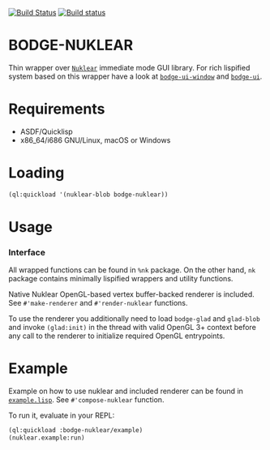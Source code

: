 [![Build Status](https://travis-ci.org/borodust/bodge-nuklear.svg)](https://travis-ci.org/borodust/bodge-nuklear) [![Build status](https://ci.appveyor.com/api/projects/status/di06oa6mp64el65a?svg=true)](https://ci.appveyor.com/project/borodust/bodge-nuklear)

# BODGE-NUKLEAR

Thin wrapper over [`Nuklear`](https://github.com/vurtun/nuklear) immediate mode
GUI library. For rich lispified system based on this wrapper have a look at
[`bodge-ui-window`](https://github.com/borodust/bodge-ui-window) and
[`bodge-ui`](https://github.com/borodust/bodge-ui).

# Requirements

* ASDF/Quicklisp
* x86_64/i686 GNU/Linux, macOS or Windows

# Loading
```lisp
(ql:quickload '(nuklear-blob bodge-nuklear))
```

# Usage

### Interface
All wrapped functions can be found in `%nk` package. On the other hand, `nk` package contains
minimally lispified wrappers and utility functions.

Native Nuklear OpenGL-based vertex buffer-backed renderer is included. See `#'make-renderer` and
`#'render-nuklear` functions.

To use the renderer you additionally need to load `bodge-glad` and `glad-blob` and invoke
`(glad:init)` in the thread with valid OpenGL 3+ context before any call to the renderer to
initialize required OpenGL entrypoints.

# Example
Example on how to use nuklear and included renderer can be found in
[`example.lisp`](example.lisp). See `#'compose-nuklear` function.

To run it, evaluate in your REPL:
```lisp
(ql:quickload :bodge-nuklear/example)
(nuklear.example:run)
```
